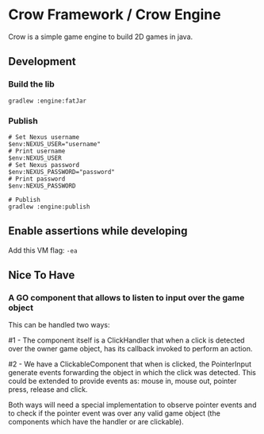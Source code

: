 # Crow Framework / Crow Engine

Crow is a simple game engine to build 2D games in java.


## Development

### Build the lib

```shell
gradlew :engine:fatJar
```

### Publish
```shell
# Set Nexus username
$env:NEXUS_USER="username"
# Print username
$env:NEXUS_USER
# Set Nexus password
$env:NEXUS_PASSWORD="password"
# Print password
$env:NEXUS_PASSWORD

# Publish
gradlew :engine:publish
```

## Enable assertions while developing

Add this VM flag: `-ea`


## Nice To Have

### A GO component that allows to listen to input over the game object

This can be handled two ways:

#1 - The component itself is a ClickHandler that when a click is detected over the owner game object, has its callback
invoked to perform an action.

#2 - We have a ClickableComponent that when is clicked, the PointerInput generate events forwarding the object in which
the click was detected. This could be extended to provide events as: mouse in, mouse out, pointer press, release and
click.

Both ways will need a special implementation to observe pointer events and to check if the pointer event was over any
valid game object (the components which have the handler or are clickable).